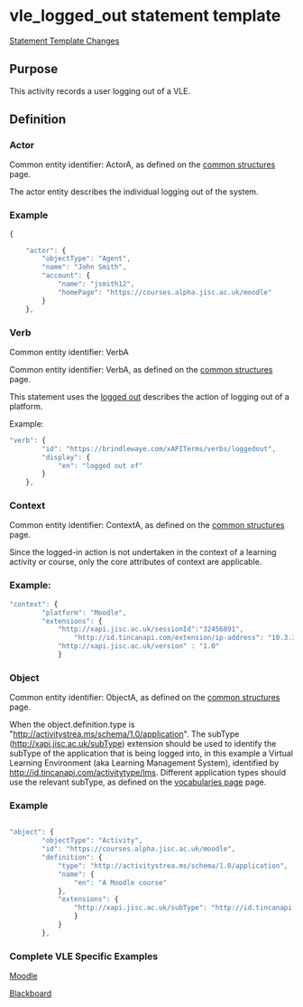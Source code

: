 # vle_logged_out statement template

[Statement Template Changes](/version_changes.md#logged-out)

## Purpose
This activity records a user logging out of a VLE.
## Definition
### Actor
Common entity identifier:  ActorA, as defined on the [common structures](/common_structures.md#actora) page.

The actor entity describes the individual logging out of the system.

### Example
``` Javascript
{

    "actor": {
        "objectType": "Agent",
        "name": "John Smith",
        "account": {
            "name": "jsmith12",
            "homePage": "https://courses.alpha.jisc.ac.uk/moodle"
        }
    },
```

### Verb
Common entity identifier: VerbA

Common entity identifier: VerbA, as defined on the [common structures](/common_structures.md#verba) page.

This statement uses the [logged out](/vocabulary.md#verbs) describes the action of logging out of a platform.

Example:

``` javascript
"verb": {
        "id": "https://brindlewaye.com/xAPITerms/verbs/loggedout",
        "display": {
            "en": "logged out of"
        }
    },
``` 
### Context
Common entity identifier: ContextA, as defined on the [common structures](/common_structures.md#contexta) page.

Since the logged-in action is not undertaken in the context of a learning activity or course, only the core attributes of context are applicable.

### Example:

``` javascript
"context": {
        "platform": "Moodle",
        "extensions": {
 			"http://xapi.jisc.ac.uk/sessionId":"32456891",
        		"http://id.tincanapi.com/extension/ip-address": "10.3.3.48",
			"http://xapi.jisc.ac.uk/version" : "1.0"
			}
```

### Object
Common entity identifier: ObjectA, as defined on the [common structures](/common_structures.md#objecta) page.

When the object.definition.type is "http://activitystrea.ms/schema/1.0/application".  The subType (http://xapi.jisc.ac.uk/subType) extension should be used to identify the subType of the application that is being logged into, in this example a Virtual Learning Environment (aka Learning Management System), identified by  http://id.tincanapi.com/activitytype/lms. Different application types should use the relevant subType, as defined on the [vocabularies page](/vocabulary.md#32-object-definition-extensions) page.


### Example
``` javascript

"object": {
        "objectType": "Activity",
        "id": "https://courses.alpha.jisc.ac.uk/moodle",
        "definition": {
            "type": "http://activitystrea.ms/schema/1.0/application",
            "name": {
                "en": "A Moodle course"
            },
            "extensions": {
                "http://xapi.jisc.ac.uk/subType": "http://id.tincanapi.com/activitytype/lms"
                }
            }
        },
```


### Complete VLE Specific Examples

[Moodle](/vle/blackboard/loggedout.js)

[Blackboard](/vle/blackboard/loggedout.json)
